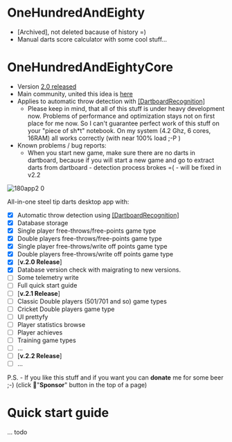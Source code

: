 # OneHundredAndEighty 
* [Archived], not deleted bacause of history =)
* Manual darts score calculator with some cool stuff...
  
# OneHundredAndEightyCore
* Version [2.0 released](https://github.com/YellowFive5/OneHundredAndEighty/releases/tag/v2.0)
* Main community, united this idea is [here](https://www.facebook.com/groups/281778298914107/)
* Applies to automatic throw detection with [[DartboardRecognition]](https://github.com/YellowFive5/DartboardRecognition) 
  - Please keep in mind, that all of this stuff is under heavy development now. Problems of performance and optimization stays not on first place for me now. So I can't guarantee perfect work of this stuff on your "piece of sh*t" notebook. On my system (4.2 Ghz, 6 cores, 16RAM) all works correctly (with near 100% load ;-P )
* Known problems / bug reports:
  - When you start new game, make sure there are no darts in dartboard, because if you will start a new game and go to extract darts from dartboard - detection process brokes =( - will be fixed in v2.2
  
![180app2 0](https://user-images.githubusercontent.com/42347722/78453424-4bfaf300-769a-11ea-9ddf-bf09598b37e4.jpg)

All-in-one steel tip darts desktop app with:
- [x] Automatic throw detection using [[DartboardRecognition]](https://github.com/YellowFive5/DartboardRecognition)
- [x] Database storage
- [x] Single player free-throws/free-points game type
- [x] Double players free-throws/free-points game type
- [x] Single player free-throws/write off points game type
- [x] Double players free-throws/write off points game type
- [x] [**v.2.0 Release**]
- [x] Database version check with maigrating to new versions.
- [ ] Some telemetry write
- [ ] Full quick start guide
- [ ] [**v.2.1 Release**]
- [ ] Classic Double players (501/701 and so) game types
- [ ] Cricket Double players game type
- [ ] UI prettyfy
- [ ] Player statistics browse
- [ ] Player achieves
- [ ] Training game types
- [ ] ...
- [ ] [**v.2.2 Release**]
- [ ] ...

P.S. - If you like this stuff and if you want you can **donate** me for some beer ;-) (click 💜"**Sponsor**" button in the top of a page) 

# Quick start guide
... todo
